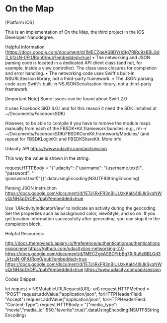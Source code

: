 # On the Map

[Platform iOS]

This is an implementation of On the Map, the third project in the iOS Developer Nanodegree.

Helpful information [https://docs.google.com/document/d/1MECZgeASBDYrbBg7RlRu9zBBLGd3_kfzsN-0FtURqn0/pub?embedded=true]
• The networking and JSON parsing code is located in a dedicated API client class (and not, for example, inside a view controller). The class uses closures for completion and error handling.
• The networking code uses Swift's built-in NSURLSession library, not a third-party framework.
• The JSON parsing code uses Swift's built-in NSJSONSerialization library, not a third-party framework.

[Important Note]
Some issues can be found about Swift 2.0

it uses Facebook SKD 4.0.1 and for this reason it need the SDK installed at ~/Documents/FacebookSDK/

However, to be able to compile it you have to remove the module maps manually from each of the FBSDK*Kit.framework bundles; e.g., rm -r ~/Documents/FacebookSDK/FBSDKCoreKit.framework/Modules/ (and repeat for FBSDKLoginKit and FBSDKShareKit. More info

Udacity API
https://www.udacity.com/api/session

This way the value is shown in the string.

request.HTTPBody = "{\"udacity\": {\"username\": \"\(username.text!)\", \"password\": \"\(password.text!)\"}}".dataUsingEncoding(NSUTF8StringEncoding)

Parsing JSON instruction
https://docs.google.com/document/d/1E7JIiRxFR3nBiUUzkKal44l9JkSyqNWvQrNH4pDrOFU/pub?embedded=true

Use 'UIActivityIndicatorView' to indicate an activity during the geocoding. 
Set the properties such as background color, viewStyle, and so on. If you get location information successfully after geocoding, you can stop it in the completion block.


Helpful Resources:


http://docs.themoviedb.apiary.io/#reference/authentication/authenticationsessionnew
https://github.com/udacity/ios-networking-2.0
https://docs.google.com/document/d/1MECZgeASBDYrbBg7RlRu9zBBLGd3_kfzsN-0FtURqn0/pub?embedded=true
https://docs.google.com/document/d/1E7JIiRxFR3nBiUUzkKal44l9JkSyqNWvQrNH4pDrOFU/pub?embedded=true
https://www.udacity.com/api/session

Codes Snippet:

let request = NSMutableURLRequest(URL: url)
request.HTTPMethod = "POST"
request.addValue("application/json", forHTTPHeaderField: "Accept")
request.addValue("application/json", forHTTPHeaderField: "Content-Type")
request.HTTPBody = "{\"media_type\": \"movie\",\"media_id\":550,\"favorite\":true}".dataUsingEncoding(NSUTF8StringEncoding)
